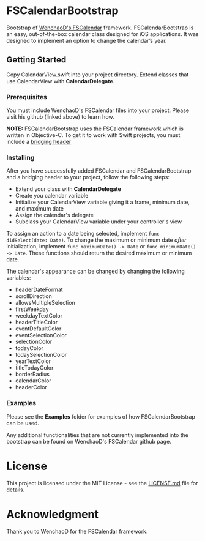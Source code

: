 # FSCalendarBootstrap
Bootstrap of [WenchaoD's FSCalendar](https://github.com/WenchaoD/FSCalendar) framework.
FSCalendarBootstrap is an easy, out-of-the-box calendar class designed for iOS applications. It was designed to implement an option to change the calendar’s year.

## Getting Started 
Copy CalendarView.swift into your project directory. Extend classes that use CalendarView with **CalendarDelegate**.

### Prerequisites
You must include WenchaoD's FSCalendar files into your project. Please visit his github (linked above) to learn how.

**NOTE:** FSCalendarBootstrap uses the FSCalendar framework which is written in Objective-C. To get it to work with Swift projects, you must include a [bridging header](https://developer.apple.com/library/content/documentation/Swift/Conceptual/BuildingCocoaApps/MixandMatch.html#//apple_ref/doc/uid/TP40014216-CH10-ID122)

### Installing
After you have successfully added FSCalendar and FSCalendarBootstrap and a bridging header to your project, follow the following steps:
* Extend your class with **CalendarDelegate**
* Create you calendar variable
* Initialize your CalendarView variable giving it a frame, minimum date, and maximum date
* Assign the calendar's delegate
* Subclass your CalendarView variable under your controller's view

To assign an action to a date being selected, implement `func didSelect(date: Date)`.
To change the maximum or minimum date *after* initialization, implement `func maximumDate() -> Date` or `func minimumDate() -> Date`. These functions should return the desired maximum or minimum date.

The calendar's appearance can be changed by changing the following variables:
* headerDateFormat
* scrollDirection
* allowsMultipleSelection
* firstWeekday
* weekdayTextColor
* headerTitleColor
* eventDefaultColor
* eventSelectionColor
* selectionColor
* todayColor
* todaySelectionColor
* yearTextColor
* titleTodayColor
* borderRadius
* calendarColor
* headerColor

### Examples
Please see the **Examples** folder for examples of how FSCalendarBootstrap can be used.

Any additional functionalities that are not currently implemented into the bootstrap can be found on WenchaoD's FSCalendar github page.

# License
This project is licensed under the MIT License - see the [LICENSE.md](LICENSE.md) file for details.

# Acknowledgment
Thank you to WenchaoD for the FSCalendar framework.

